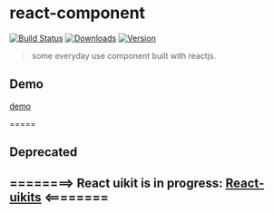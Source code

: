 # react-component

[![Build Status](https://travis-ci.org/flyfloor/react-component.svg?branch=master)](https://travis-ci.org/flyfloor/react-component)
[![Downloads](https://img.shields.io/npm/dt/react-ui-component.svg)](https://www.npmjs.com/package/react-ui-component)
[![Version](https://img.shields.io/npm/v/react-ui-component.svg)](https://www.npmjs.com/package/react-ui-component)

>some everyday use component built with reactjs.

## Demo

[demo](http://flyfloor.github.io/react-component/#/?_k=pg3vqw)

=====  

## Deprecated 

## ========> React uikit is in progress: [React-uikits](https://github.com/flyfloor/react-uikits)  <========

